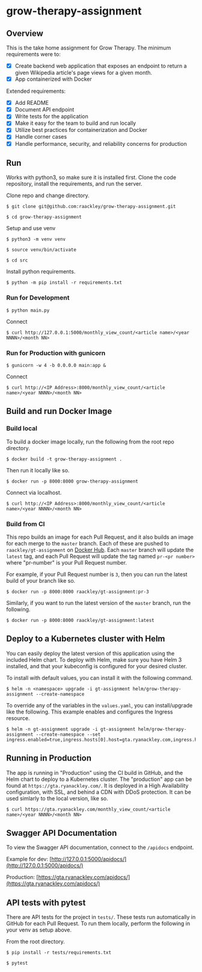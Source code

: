 # grow-therapy-assignment

## Overview

This is the take home assignment for Grow Therapy.  The minimum requirements were to:

- [x] Create backend web application that exposes an endpoint to return a given Wikipedia article's page views for a given month.
- [x] App containerized with Docker

Extended requirements:

- [x] Add README
- [x] Document API endpoint
- [x] Write tests for the application
- [x] Make it easy for the team to build and run locally
- [x] Utilize best practices for containerization and Docker
- [x] Handle corner cases
- [x] Handle performance, security, and reliability concerns for production

## Run

Works with python3, so make sure it is installed first.  Clone the code repository, install the requirements, and run the server.

Clone repo and change directory.

```
$ git clone git@github.com:raackley/grow-therapy-assignment.git
```

```
$ cd grow-therapy-assignment
```

Setup and use venv

```
$ python3 -m venv venv
```

```
$ source venv/bin/activate
```

```
$ cd src
```

Install python requirements.

```
$ python -m pip install -r requirements.txt
```

### Run for Development

```
$ python main.py
```

Connect

```
$ curl http://127.0.0.1:5000/monthly_view_count/<article name>/<year NNNN>/<month NN>
```

### Run for Production with gunicorn

```
$ gunicorn -w 4 -b 0.0.0.0 main:app &
```

Connect

```
$ curl http://<IP Address>:8000/monthly_view_count/<article name>/<year NNNN>/<month NN>
```

## Build and run Docker Image

### Build local

To build a docker image locally, run the following from the root repo directory.

```
$ docker build -t grow-therapy-assignment .
```

Then run it locally like so.

```
$ docker run -p 8000:8000 grow-therapy-assignment
```

Connect via localhost.

```
$ curl http://<IP Address>:8000/monthly_view_count/<article name>/<year NNNN>/<month NN>
```

### Build from CI

This repo builds an image for each Pull Request, and it also builds an image for each merge to the `master` branch.  Each of these are pushed to `raackley/gt-assignment` on [Docker Hub](https://hub.docker.com/repository/docker/raackley/gt-assignment).  Each `master` branch will update the `latest` tag, and each Pull Request will update the tag named `pr-<pr number>` where "pr-number" is your Pull Request number.

For example, if your Pull Request number is `3`, then you can run the latest build of your branch like so.

```
$ docker run -p 8000:8000 raackley/gt-assignment:pr-3
```

Similarly, if you want to run the latest version of the `master` branch, run the following.

```
$ docker run -p 8000:8000 raackley/gt-assignment:latest
```

## Deploy to a Kubernetes cluster with Helm

You can easily deploy the latest version of this application using the included Helm chart.  To deploy with Helm, make sure you have Helm 3 installed, and that your kubeconfig is configured for your desired cluster.

To install with default values, you can install it with the following command.

```
$ helm -n <namespace> upgrade -i gt-assignment helm/grow-therapy-assignment --create-namespace
```

To override any of the variables in the `values.yaml`, you can install/upgrade like the following.  This example enables and configures the Ingress resource.

```
$ helm -n gt-assignment upgrade -i gt-assignment helm/grow-therapy-assignment --create-namespace --set ingress.enabled=true,ingress.hosts[0].host=gta.ryanackley.com,ingress.hosts[0].paths[0].path=/,ingress.hosts[0].paths[0].pathType=ImplementationSpecific
```

## Running in Production

The app is running in "Production" using the CI build in GitHub, and the Helm chart to deploy to a Kubernetes cluster.  The "production" app can be found at `https://gta.ryanackley.com/`.  It is deployed in a High Availability configuration, with SSL, and behind a CDN with DDoS protection.  It can be used simlarly to the local version, like so.

```
$ curl https://gta.ryanackley.com/monthly_view_count/<article name>/<year NNNN>/<month NN>
```

## Swagger API Documentation

To view the Swagger API documentation, connect to the `/apidocs` endpoint.

Example for dev: [http://127.0.0.1:5000/apidocs/](http://127.0.0.1:5000/apidocs/)

Production: [https://gta.ryanackley.com/apidocs/](https://gta.ryanackley.com/apidocs/)

## API tests with pytest

There are API tests for the project in `tests/`.  These tests run automatically in GitHub for each Pull Request.  To run them locally, perform the following in your venv as setup above.

From the root directory.

```
$ pip install -r tests/requirements.txt
```

```
$ pytest
```
